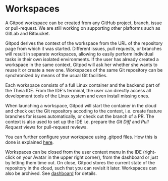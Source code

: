 # Workspaces

A Gitpod workspace can be created from any GitHub project, branch, issue or pull-request.
We are still working on supporting other plaftorms such as GitLab and Bitbucket. 

Gitpod derives the context of the workspace from the URL of the repository page from which it 
was started. Different issues, pull requests, or branches will result in separate workspaces,
allowing to easily perform individual tasks in their own isolated environments. If the
user has already created a workspace in the same context, Gitpod will ask her whether she 
wants to reuse it or create a new one. Workspaces of the same Git repository can be 
synchronized by means of the usual Git facilities.

Each workspace consists of a full Linux container and the backend part of the Theia IDE. 
From the IDE's terminal, the user can directly access all development tools of the Linux 
system and even install missing ones.

When launching a workspace, Gitpod will start the container in the cloud and check out the
Git repository accoding to the context, i.e. create feature branches for issues automatically, 
or check out the branch of a PR. The context is also used to set up the IDE i.e. prepare 
the _Git Diff_ and _Pull Request_ views for pull-request reviews.

You can further configure your workspace using .gitpod files. How this is done is explained 
[here](./3_Configuration.md).

Workspaces can be closed from the user context menu in the IDE (right-click on your Avatar 
in the upper right corner), from the dashboard or just by letting them time out. On close,
Gitpod stores the current state of the repository in the cloud, such that you can revisit
it later. Workspaces can also be archived. See [dashboard](1_3_Dashboard.md) for details.

